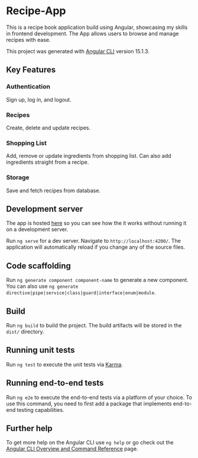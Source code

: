 # Recipe-App

This is a recipe book application build using Angular, showcasing my skills in frontend development. The App allows users to browse and manage recipes with ease.

This project was generated with [Angular CLI](https://github.com/angular/angular-cli) version 15.1.3.

## Key Features 

### Authentication 

Sign up, log in, and logout.

### Recipes

Create, delete and update recipes.

### Shopping List

Add, remove or update ingredients from shopping list. Can also add ingredients straight from a recipe.

### Storage

Save and fetch recipes from database.

## Development server

The app is hosted [here](https://recipe-app-project-98dbb.web.app/auth) so you can see how the it works without running it on a development server.

Run `ng serve` for a dev server. Navigate to `http://localhost:4200/`. The application will automatically reload if you change any of the source files.

## Code scaffolding

Run `ng generate component component-name` to generate a new component. You can also use `ng generate directive|pipe|service|class|guard|interface|enum|module`.

## Build

Run `ng build` to build the project. The build artifacts will be stored in the `dist/` directory.

## Running unit tests

Run `ng test` to execute the unit tests via [Karma](https://karma-runner.github.io).

## Running end-to-end tests

Run `ng e2e` to execute the end-to-end tests via a platform of your choice. To use this command, you need to first add a package that implements end-to-end testing capabilities.

## Further help

To get more help on the Angular CLI use `ng help` or go check out the [Angular CLI Overview and Command Reference](https://angular.io/cli) page.
